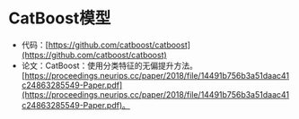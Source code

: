 # CatBoost模型
* 代码：[https://github.com/catboost/catboost](https://github.com/catboost/catboost)
* 论文：CatBoost：使用分类特征的无偏提升方法。[https://proceedings.neurips.cc/paper/2018/file/14491b756b3a51daac41c24863285549-Paper.pdf](https://proceedings.neurips.cc/paper/2018/file/14491b756b3a51daac41c24863285549-Paper.pdf)。